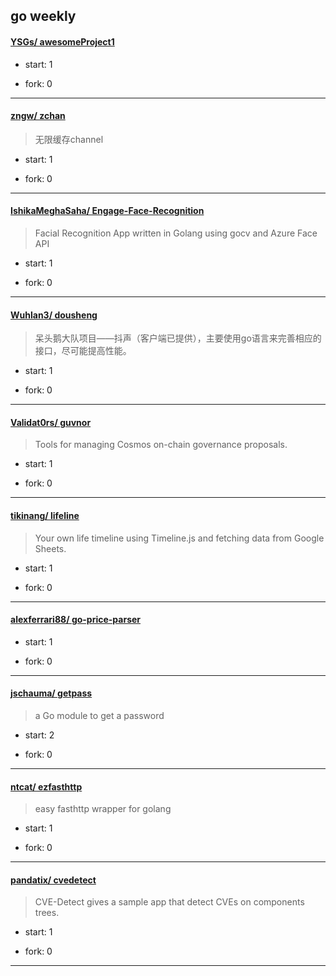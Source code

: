 ## go weekly

#### [YSGs/ awesomeProject1](https://github.com/YSGs/awesomeProject1)
>  
+ start: 1
+ fork: 0
---
#### [zngw/ zchan](https://github.com/zngw/zchan)
>  无限缓存channel
+ start: 1
+ fork: 0
---
#### [IshikaMeghaSaha/ Engage-Face-Recognition](https://github.com/IshikaMeghaSaha/Engage-Face-Recognition)
>  Facial Recognition App written in Golang using gocv and Azure Face API
+ start: 1
+ fork: 0
---
#### [Wuhlan3/ dousheng](https://github.com/Wuhlan3/dousheng)
>  呆头鹅大队项目——抖声（客户端已提供），主要使用go语言来完善相应的接口，尽可能提高性能。
+ start: 1
+ fork: 0
---
#### [Validat0rs/ guvnor](https://github.com/Validat0rs/guvnor)
>  Tools for managing Cosmos on-chain governance proposals.
+ start: 1
+ fork: 0
---
#### [tikinang/ lifeline](https://github.com/tikinang/lifeline)
>  Your own life timeline using Timeline.js and fetching data from Google Sheets.
+ start: 1
+ fork: 0
---
#### [alexferrari88/ go-price-parser](https://github.com/alexferrari88/go-price-parser)
>  
+ start: 1
+ fork: 0
---
#### [jschauma/ getpass](https://github.com/jschauma/getpass)
>  a Go module to get a password
+ start: 2
+ fork: 0
---
#### [ntcat/ ezfasthttp](https://github.com/ntcat/ezfasthttp)
>  easy fasthttp wrapper for golang
+ start: 1
+ fork: 0
---
#### [pandatix/ cvedetect](https://github.com/pandatix/cvedetect)
>  CVE-Detect gives a sample app that detect CVEs on components trees.
+ start: 1
+ fork: 0
---